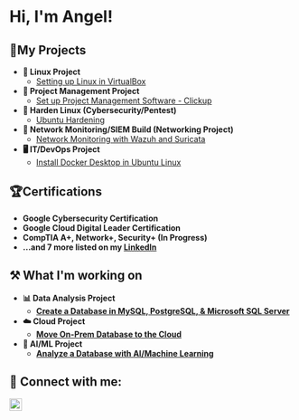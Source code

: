 <h1>Hi, I'm Angel!

<h2>📃My Projects</h2>

- <b>🐧 Linux Project</b>
  - [Setting up Linux in VirtualBox](https://github.com/AngelMcArthur/Linux-Project)
- <b>📝 Project Management Project</b>
  - [Set up Project Management Software - Clickup](https://github.com/AngelMcArthur/ClickUp-Project-Management-Project)
- <b>🦾 Harden Linux (Cybersecurity/Pentest)</b>
  - [Ubuntu Hardening](https://github.com/AngelMcArthur/Linux-Hardening-Project)
- <b>🛜 Network Monitoring/SIEM Build (Networking Project)</b>
  - [Network Monitoring with Wazuh and Suricata](https://github.com/AngelMcArthur/Networking-Project)
- <b>🖥️ IT/DevOps Project</b>
  - [Install Docker Desktop in Ubuntu Linux](https://github.com/AngelMcArthur/IT-Project)

<!---------------------------------------------------------------------- SECTION BREAK ---------------------------------------------------------------------->

<h2>🏆Certifications</h2>

- <b>Google Cybersecurity Certification</b>
- <b>Google Cloud Digital Leader Certification</b>
- <b>CompTIA A+, Network+, Security+ (In Progress)</b>
- <b>...and 7 more listed on my [LinkedIn](https://linkedin.com/in/angel-mcarthur-health)

<!---------------------------------------------------------------------- SECTION BREAK ---------------------------------------------------------------------->

<h2> ⚒️ What I'm working on</h2>

- <b>📊 Data Analysis Project</b>
  - [Create a Database in MySQL, PostgreSQL, & Microsoft SQL Server](https://github.com/AngelMcArthur/Data-Analysis-Project)
- <b>☁️ Cloud Project</b>
  - [Move On-Prem Database to the Cloud](https://github.com/AngelMcArthur/Cloud-Project)
- <b>🤖 AI/ML Project</b>
  - [Analyze a Database with AI/Machine Learning](https://github.com/AngelMcArthur/AI-ML-Project)

<!---------------------------------------------------------------------- SECTION BREAK ---------------------------------------------------------------------->

<h2> 🤳 Connect with me:</h2>

[<img align="left" alt="JoshMadakor | LinkedIn" width="22px" src="https://cdn.jsdelivr.net/npm/simple-icons@v3/icons/linkedin.svg" />][linkedin]

[linkedin]: https://linkedin.com/in/angel-mcarthur-health

<!---------------------------------------------------------------------- SECTION BREAK ---------------------------------------------------------------------->
